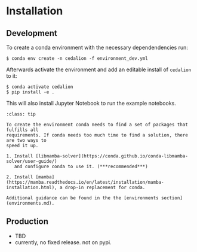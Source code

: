 # Installation

## Development

To create a conda environment with the necessary dependendencies run:

```
$ conda env create -n cedalion -f environment_dev.yml
```

Afterwards activate the environment and add an editable install of `cedalion` to it:
```
$ conda activate cedalion
$ pip install -e .
```

This will also install Jupyter Notebook to run the example notebooks.


```{admonition} If it's slow...
:class: tip

To create the environment conda needs to find a set of packages that fulfills all
requirements. If conda needs too much time to find a solution, there are two ways to
speed it up.

1. Install [libmamba-solver](https://conda.github.io/conda-libmamba-solver/user-guide/)
   and configure conda to use it. (***recommended***)

2. Install [mamba](https://mamba.readthedocs.io/en/latest/installation/mamba-installation.html), a drop-in replacement for conda.

Additional guidance can be found in the the [environments section](environments.md).
```



## Production

- TBD
- currently, no fixed release. not on pypi.
